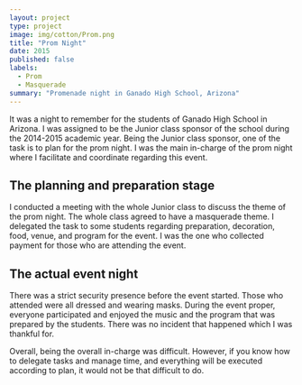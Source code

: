 ```yaml
---
layout: project
type: project
image: img/cotton/Prom.png
title: "Prom Night"
date: 2015
published: false
labels:
  - Prom
  - Masquerade
summary: "Promenade night in Ganado High School, Arizona"
---
```


It was a night to remember for the students of Ganado High School in Arizona. I was assigned to be the Junior class sponsor of the school during the 2014-2015 academic year. Being the Junior class sponsor, one of the task is to plan for the prom night. I was the main in-charge of the prom night where I facilitate and coordinate regarding this event.

## The planning and preparation stage
I conducted a meeting with the whole Junior class to discuss the theme of the prom night. The whole class agreed to have a masquerade theme. I delegated the task to some students regarding preparation, decoration, food, venue, and program for the event. I was the one who collected payment for those who are attending the event.

## The actual event night
There was a strict security presence before the event started. Those who attended were all dressed and wearing masks. During the event proper, everyone participated and enjoyed the music and the program that was prepared by the students. There was no incident that happened which I was thankful for. 

Overall, being the overall in-charge was difficult. However, if you know how to delegate tasks and manage time, and everything will be executed according to plan, it would not be that difficult to do.
